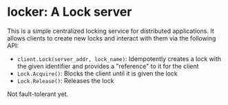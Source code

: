 locker: A Lock server
===

This is a simple centralized locking service for distributed applications. It allows clients to create new locks and interact with them via the following API:

 - `client.Lock(server_addr, lock_name)`: Idempotently creates a lock with the given identifier and provides a "reference" to it for the client
 - `Lock.Acquire()`: Blocks the client until it is given the lock
 - `Lock.Release()`: Releases the lock

Not fault-tolerant yet.
